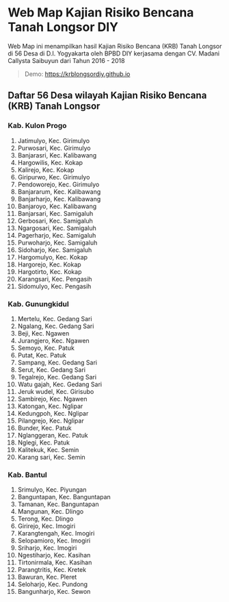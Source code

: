 Web Map Kajian Risiko Bencana Tanah Longsor DIY
========

Web Map ini menampilkan hasil Kajian Risiko Bencana (KRB) Tanah Longsor di 56 Desa di D.I. Yogyakarta oleh BPBD DIY kerjasama dengan CV. Madani Callysta Saibuyun dari Tahun 2016 - 2018

> Demo: https://krblongsordiy.github.io


## Daftar 56 Desa wilayah Kajian Risiko Bencana (KRB) Tanah Longsor
### Kab. Kulon Progo
1. Jatimulyo, Kec. Girimulyo
2. Purwosari, Kec. Girimulyo
3. Banjarasri, Kec. Kalibawang
4. Hargowilis, Kec. Kokap
5. Kalirejo, Kec. Kokap
6. Giripurwo, Kec. Girimulyo
7. Pendoworejo, Kec. Girimulyo
8. Banjararum, Kec. Kalibawang
9. Banjarharjo, Kec. Kalibawang
10. Banjaroyo, Kec. Kalibawang
11. Banjarsari, Kec. Samigaluh
12. Gerbosari, Kec. Samigaluh
13. Ngargosari, Kec. Samigaluh
14. Pagerharjo, Kec. Samigaluh
15. Purwoharjo, Kec. Samigaluh
16. Sidoharjo, Kec. Samigaluh
17. Hargomulyo, Kec. Kokap
18. Hargorejo, Kec. Kokap
19. Hargotirto, Kec. Kokap
20. Karangsari, Kec. Pengasih
21. Sidomulyo, Kec. Pengasih

### Kab. Gunungkidul
1. Mertelu, Kec. Gedang Sari
2. Ngalang, Kec. Gedang Sari
3. Beji, Kec. Ngawen
4. Jurangjero, Kec. Ngawen
5. Semoyo, Kec. Patuk
6. Putat, Kec. Patuk
7. Sampang, Kec. Gedang Sari
8. Serut, Kec. Gedang Sari
9. Tegalrejo, Kec. Gedang Sari
10. Watu gajah, Kec. Gedang Sari
11. Jeruk wudel, Kec. Girisubo
12. Sambirejo, Kec. Ngawen
13. Katongan, Kec. Nglipar
14. Kedungpoh, Kec. Nglipar
15. Pilangrejo, Kec. Nglipar
16. Bunder, Kec. Patuk
17. Nglanggeran, Kec. Patuk
18. Nglegi, Kec. Patuk
19. Kalitekuk, Kec. Semin
20. Karang sari, Kec. Semin

### Kab. Bantul
1. Srimulyo, Kec. Piyungan
2. Banguntapan, Kec. Banguntapan
3. Tamanan, Kec. Banguntapan
4. Mangunan, Kec. Dlingo
5. Terong, Kec. Dlingo
6. Girirejo, Kec. Imogiri
7. Karangtengah, Kec. Imogiri
8. Selopamioro, Kec. Imogiri
9. Sriharjo, Kec. Imogiri
10. Ngestiharjo, Kec. Kasihan
11. Tirtonirmala, Kec. Kasihan
12. Parangtritis, Kec. Kretek
13. Bawuran, Kec. Pleret
14. Seloharjo, Kec. Pundong
15. Bangunharjo, Kec. Sewon